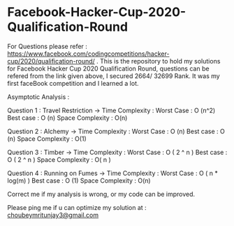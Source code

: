 # Facebook-Hacker-Cup-2020-Qualification-Round

For Questions please refer : https://www.facebook.com/codingcompetitions/hacker-cup/2020/qualification-round/ .
This is the repository to hold my solutions for Facebook Hacker Cup 2020 Qualification Round, questions can be refered from the link given above, I secured 2664/ 32699 Rank. It was my first faceBook competition and I learned a lot. 

Asymptotic Analysis :

Question 1 : Travel Restriction ->  Time Complexity :  Worst Case : O (n^2)
                                                       Best case : O (n)
                                    Space Complexity : O(n)
                                    
Question 2 : Alchemy            ->  Time Complexity :  Worst Case : O (n)
                                                       Best case : O (n)
                                    Space Complexity : O(1)
                        
Question 3 : Timber             ->  Time Complexity :  Worst Case : O ( 2 ^ n )
                                                       Best case : O ( 2 ^ n )
                                    Space Complexity : O( n )
                        
Question 4 : Running on Fumes   ->  Time Complexity :  Worst Case : O ( n * log(m) )
                                                       Best case : O (1)
                                    Space Complexity : O(n)
 
Correct me if my analysis is wrong, or my code can be improved.



Please ping me if u can optimize my solution at : choubeymritunjay3@gmail.com
